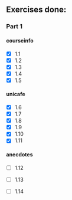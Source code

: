 ## Exercises done:
### Part 1
#### courseinfo
- [x] 1.1
- [x] 1.2
- [x] 1.3
- [x] 1.4
- [x] 1.5

#### unicafe
- [x] 1.6
- [x] 1.7
- [x] 1.8
- [x] 1.9
- [x] 1.10
- [x] 1.11

#### anecdotes
- [ ] 1.12
- [ ] 1.13
- [ ] 1.14

